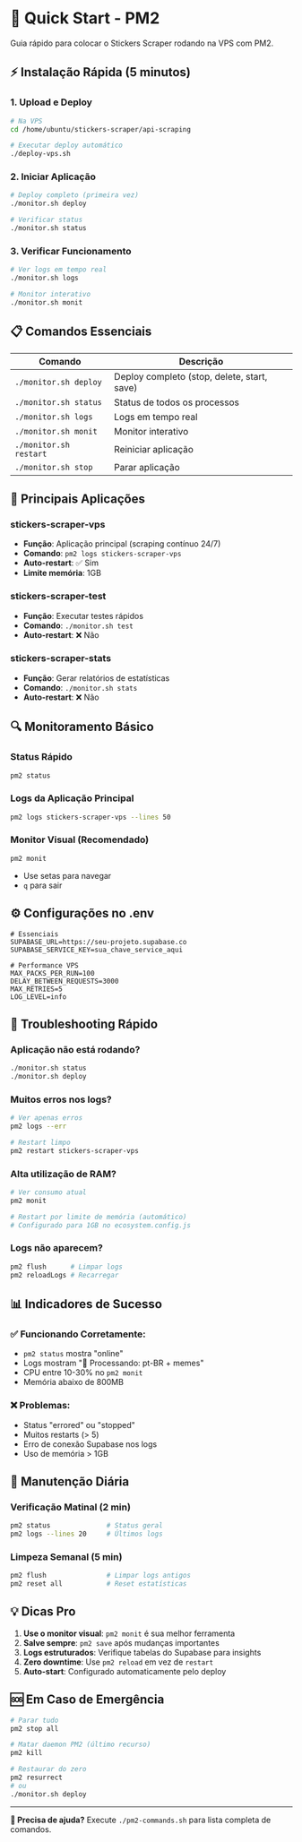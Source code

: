# 🚀 Quick Start - PM2

Guia rápido para colocar o Stickers Scraper rodando na VPS com PM2.

## ⚡ Instalação Rápida (5 minutos)

### 1. Upload e Deploy
```bash
# Na VPS
cd /home/ubuntu/stickers-scraper/api-scraping

# Executar deploy automático
./deploy-vps.sh
```

### 2. Iniciar Aplicação
```bash
# Deploy completo (primeira vez)
./monitor.sh deploy

# Verificar status
./monitor.sh status
```

### 3. Verificar Funcionamento
```bash
# Ver logs em tempo real
./monitor.sh logs

# Monitor interativo
./monitor.sh monit
```

## 📋 Comandos Essenciais

| Comando | Descrição |
|---------|-----------|
| `./monitor.sh deploy` | Deploy completo (stop, delete, start, save) |
| `./monitor.sh status` | Status de todos os processos |
| `./monitor.sh logs` | Logs em tempo real |
| `./monitor.sh monit` | Monitor interativo |
| `./monitor.sh restart` | Reiniciar aplicação |
| `./monitor.sh stop` | Parar aplicação |

## 🎯 Principais Aplicações

### stickers-scraper-vps
- **Função**: Aplicação principal (scraping contínuo 24/7)
- **Comando**: `pm2 logs stickers-scraper-vps`
- **Auto-restart**: ✅ Sim
- **Limite memória**: 1GB

### stickers-scraper-test  
- **Função**: Executar testes rápidos
- **Comando**: `./monitor.sh test`
- **Auto-restart**: ❌ Não

### stickers-scraper-stats
- **Função**: Gerar relatórios de estatísticas  
- **Comando**: `./monitor.sh stats`
- **Auto-restart**: ❌ Não

## 🔍 Monitoramento Básico

### Status Rápido
```bash
pm2 status
```

### Logs da Aplicação Principal
```bash
pm2 logs stickers-scraper-vps --lines 50
```

### Monitor Visual (Recomendado)
```bash
pm2 monit
```
- Use setas para navegar
- `q` para sair

## ⚙️ Configurações no .env

```env
# Essenciais
SUPABASE_URL=https://seu-projeto.supabase.co
SUPABASE_SERVICE_KEY=sua_chave_service_aqui

# Performance VPS
MAX_PACKS_PER_RUN=100
DELAY_BETWEEN_REQUESTS=3000
MAX_RETRIES=5
LOG_LEVEL=info
```

## 🚨 Troubleshooting Rápido

### Aplicação não está rodando?
```bash
./monitor.sh status
./monitor.sh deploy
```

### Muitos erros nos logs?
```bash
# Ver apenas erros
pm2 logs --err

# Restart limpo
pm2 restart stickers-scraper-vps
```

### Alta utilização de RAM?
```bash
# Ver consumo atual
pm2 monit

# Restart por limite de memória (automático)
# Configurado para 1GB no ecosystem.config.js
```

### Logs não aparecem?
```bash
pm2 flush      # Limpar logs
pm2 reloadLogs # Recarregar
```

## 📊 Indicadores de Sucesso

### ✅ Funcionando Corretamente:
- `pm2 status` mostra "online" 
- Logs mostram "🎯 Processando: pt-BR + memes"
- CPU entre 10-30% no `pm2 monit`
- Memória abaixo de 800MB

### ❌ Problemas:
- Status "errored" ou "stopped"
- Muitos restarts (> 5)
- Erro de conexão Supabase nos logs
- Uso de memória > 1GB

## 🔄 Manutenção Diária

### Verificação Matinal (2 min)
```bash
pm2 status              # Status geral
pm2 logs --lines 20     # Últimos logs
```

### Limpeza Semanal (5 min)
```bash
pm2 flush               # Limpar logs antigos
pm2 reset all           # Reset estatísticas
```

## 💡 Dicas Pro

1. **Use o monitor visual**: `pm2 monit` é sua melhor ferramenta
2. **Salve sempre**: `pm2 save` após mudanças importantes
3. **Logs estruturados**: Verifique tabelas do Supabase para insights
4. **Zero downtime**: Use `pm2 reload` em vez de `restart`
5. **Auto-start**: Configurado automaticamente pelo deploy

## 🆘 Em Caso de Emergência

```bash
# Parar tudo
pm2 stop all

# Matar daemon PM2 (último recurso)
pm2 kill

# Restaurar do zero
pm2 resurrect
# ou
./monitor.sh deploy
```

---

**💬 Precisa de ajuda?** Execute `./pm2-commands.sh` para lista completa de comandos.
